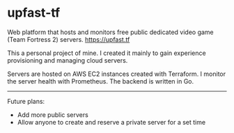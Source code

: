 # upfast-tf

Web platform that hosts and monitors free public dedicated video game (Team Fortress 2) servers.  https://upfast.tf   
 

This a personal project of mine. I created it mainly to gain experience provisioning and managing cloud servers.

Servers are hosted on AWS EC2 instances created with Terraform. I monitor the server health with Prometheus. The backend is written in Go. 

---    
 
Future plans:  
 - Add more public servers
 - Allow anyone to create and reserve a private server for a set time



